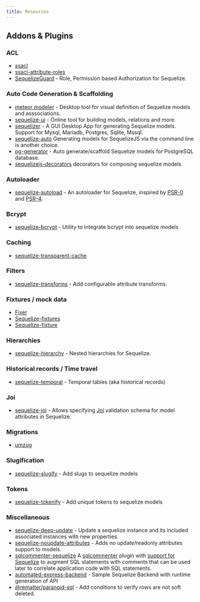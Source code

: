```yaml
---
title: Resources
---
```


## Addons & Plugins

### ACL

* [ssacl](https://github.com/pumpupapp/ssacl)
* [ssacl-attribute-roles](https://github.com/mickhansen/ssacl-attribute-roles)
* [SequelizeGuard](https://github.com/lotivo/sequelize-acl) - Role, Permission based Authorization for Sequelize.

### Auto Code Generation & Scaffolding

* [meteor modeler](https://www.datensen.com/) - Desktop tool for visual definition of Sequelize models and asssociations.
* [sequelize-ui](https://github.com/tomjschuster/sequelize-ui) - Online tool for building models, relations and more.
* [sequelizer](https://github.com/andyforever/sequelizer) - A GUI Desktop App for generating Sequelize models. Support for Mysql, Mariadb, Postgres, Sqlite, Mssql.
* [sequelize-auto](https://github.com/sequelize/sequelize-auto) Generating models for SequelizeJS via the command line is another choice.
* [pg-generator](https://www.pg-generator.com/builtin-templates/sequelize/) - Auto generate/scaffold Sequelize models for PostgreSQL database.
* [sequelizejs-decorators](https://www.npmjs.com/package/sequelizejs-decorators) decorators for composing sequelize models

### Autoloader

* [sequelize-autoload](https://github.com/boxsnake-nodejs/sequelize-autoload) - An autoloader for Sequelize, inspired by [PSR-0](https://www.php-fig.org/psr/psr-0/) and [PSR-4](https://www.php-fig.org/psr/psr-4/).

### Bcrypt

* [sequelize-bcrypt](https://github.com/mattiamalonni/sequelize-bcrypt) - Utility to integrate bcrypt into sequelize models

### Caching

* [sequelize-transparent-cache](https://github.com/DanielHreben/sequelize-transparent-cache)

### Filters

* [sequelize-transforms](https://www.npmjs.com/package/sequelize-transforms) - Add configurable attribute transforms.

### Fixtures / mock data

* [Fixer](https://github.com/olalonde/fixer)
* [Sequelize-fixtures](https://github.com/domasx2/sequelize-fixtures)
* [Sequelize-fixture](https://github.com/xudejian/sequelize-fixture)

### Hierarchies

* [sequelize-hierarchy](https://www.npmjs.com/package/sequelize-hierarchy) - Nested hierarchies for Sequelize.

### Historical records / Time travel

* [sequelize-temporal](https://github.com/bonaval/sequelize-temporal) - Temporal tables (aka historical records)

### Joi

* [sequelize-joi](https://github.com/mattiamalonni/sequelize-joi) - Allows specifying [Joi](https://github.com/sideway/joi) validation schema for model attributes in Sequelize.

### Migrations

* [umzug](https://github.com/sequelize/umzug)

### Slugification

* [sequelize-slugify](https://www.npmjs.com/package/sequelize-slugify) - Add slugs to sequelize models

### Tokens

* [sequelize-tokenify](https://github.com/pipll/sequelize-tokenify) - Add unique tokens to sequelize models

### Miscellaneous

* [sequelize-deep-update](https://www.npmjs.com/package/sequelize-deep-update) - Update a sequelize instance and its included associated instances with new properties.
* [sequelize-noupdate-attributes](https://www.npmjs.com/package/sequelize-noupdate-attributes) - Adds no update/readonly attributes support to models.
* [sqlcommenter-sequelize](https://github.com/google/sqlcommenter/tree/master/nodejs/sqlcommenter-nodejs/packages/sqlcommenter-sequelize) A [sqlcommenter](https://google.github.io/sqlcommenter/) plugin with [support for Sequelize](https://google.github.io/sqlcommenter/node/sequelize/) to augment SQL statements with comments that can be used later to correlate application code with SQL statements.
* [automated-express-backend](https://github.com/ruyd/automated-express-backend) - Sample Sequelize Backend with runtime generation of API
* [@rematter/paranoid-sql](https://www.npmjs.com/package/@rematter/paranoid-sql) - Add conditions to verify rows are not soft deleted.
